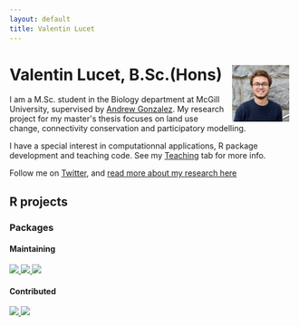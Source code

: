 ```yaml
---
layout: default
title: Valentin Lucet
---
```

# Valentin Lucet, B.Sc.(Hons) <img src="/pics/Val_pic.jpg" alt="Me" style="float:right;width:20%;display:inline-block" hspace="10" class="round_img">
I am a M.Sc. student in the Biology department at McGill University, supervised by <a href=" http://gonzalezlab.weebly.com/">Andrew Gonzalez</a>. My research project for my master's thesis focuses on land use change, connectivity conservation and participatory modelling.

I have a special interest in computationnal applications, R package development and teaching code. See my <a href="/teaching">Teaching</a> tab for more info.

Follow me on <a href="https://twitter.com/vlucet">Twitter</a>, and <a href="/research">read more about my research here</a>

## R projects
### Packages
#### Maintaining
<a href="https://github.com/VLucet/rgovcan"> <img src="https://github.com/VLucet/rgovcan/blob/master/inst/rgovcan_hex.png?raw=true" width="150"> </a>
<a href="https://github.com/VLucet/rgeobon"> <img src="https://github.com/VLucet/rgeobon/blob/master/inst/images/sticker.png?raw=true" width="150"> </a>
<a href="https://github.com/VLucet/rgrassdoc"> <img src="https://github.com/VLucet/rgrassdoc/blob/master/images/final_sticker.png?raw=true" width="150"> </a>
#### Contributed
<a href="https://github.com/syncrosim/rsyncrosim"> <img src="https://github.com/syncrosim/rsyncrosim/blob/dev/inst/images/sticker.png?raw=true" width="150"> </a>
<a href="https://github.com/simonmoulds/lulcc"> <img src="https://github.com/simonmoulds/lulcc/blob/master/inst/images/lulcc_sticker.png?raw=true" width="150"> </a>
